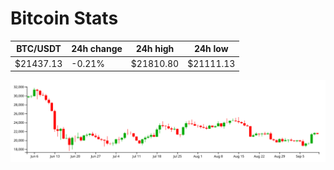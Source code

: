 # Bitcoin Stats

BTC/USDT|24h change|24h high|24h low|
|---|---|---|---|
|$21437.13|-0.21%|$21810.80|$21111.13|

<img src="./chart.svg">
